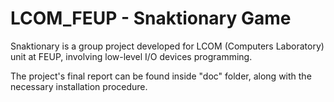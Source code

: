 # LCOM_FEUP - Snaktionary Game

Snaktionary is a group project developed for LCOM (Computers Laboratory) unit at FEUP,
involving low-level I/O devices programming.

The project's final report can be found inside "doc" folder, along with the necessary
installation procedure.

